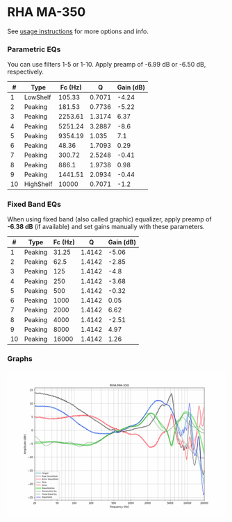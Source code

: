 # RHA MA-350
See [usage instructions](https://github.com/jaakkopasanen/AutoEq#usage) for more options and info.

### Parametric EQs
You can use filters 1-5 or 1-10. Apply preamp of -6.99 dB or -6.50 dB, respectively.

|   # | Type      |   Fc (Hz) |      Q |   Gain (dB) |
|-----|-----------|-----------|--------|-------------|
|   1 | LowShelf  |    105.33 | 0.7071 |       -4.24 |
|   2 | Peaking   |    181.53 | 0.7736 |       -5.22 |
|   3 | Peaking   |   2253.61 | 1.3174 |        6.37 |
|   4 | Peaking   |   5251.24 | 3.2887 |       -8.6  |
|   5 | Peaking   |   9354.19 | 1.035  |        7.1  |
|   6 | Peaking   |     48.36 | 1.7093 |        0.29 |
|   7 | Peaking   |    300.72 | 2.5248 |       -0.41 |
|   8 | Peaking   |    886.1  | 1.9738 |        0.98 |
|   9 | Peaking   |   1441.51 | 2.0934 |       -0.44 |
|  10 | HighShelf |  10000    | 0.7071 |       -1.2  |

### Fixed Band EQs
When using fixed band (also called graphic) equalizer, apply preamp of **-6.38 dB** (if available) and set gains manually with these parameters.

|   # | Type    |   Fc (Hz) |      Q |   Gain (dB) |
|-----|---------|-----------|--------|-------------|
|   1 | Peaking |     31.25 | 1.4142 |       -5.06 |
|   2 | Peaking |     62.5  | 1.4142 |       -2.85 |
|   3 | Peaking |    125    | 1.4142 |       -4.8  |
|   4 | Peaking |    250    | 1.4142 |       -3.68 |
|   5 | Peaking |    500    | 1.4142 |       -0.32 |
|   6 | Peaking |   1000    | 1.4142 |        0.05 |
|   7 | Peaking |   2000    | 1.4142 |        6.62 |
|   8 | Peaking |   4000    | 1.4142 |       -2.51 |
|   9 | Peaking |   8000    | 1.4142 |        4.97 |
|  10 | Peaking |  16000    | 1.4142 |        1.26 |

### Graphs
![](./RHA%20MA-350.png)
